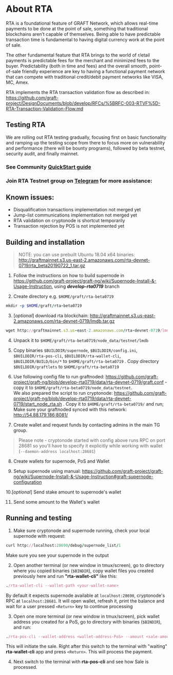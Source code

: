 # About RTA

RTA is a foundational feature of GRAFT Network, which allows real-time payments to be done at the point of sale, something that traditional blockchains aren’t capable of themselves. Being able to have predictable transaction time is fundamental to having digital currency work at the point of sale.

The other fundamental feature that RTA brings to the world of r/etail payments is predictable fees for the merchant and minimized fees to the buyer. Predictability (both in time and fees) and the overall smooth, point-of-sale friendly experience are key to having a functional payment network that can compete with traditional credit/debit payment networks like VISA, MC, Amex.

RTA implements the RTA transaction validation flow as described in: https://github.com/graft-project/DesignDocuments/blob/develop/RFCs/%5BRFC-003-RTVF%5D-RTA-Transaction-Validation-Flow.md


## Testing RTA

We are rolling out RTA testing gradually, focusing first on basic functionality and ramping up the testing scope from there to focus more on vulnerability and performance (there will be bounty programs), followed by beta testnet, security audit, and finally mainnet.

### See Community [QuickStart guide](https://github.com/yidakee/docs/blob/master/Graft_Supernode_Testnet_Simple-step-by-step-setup-instructions-July2019.md)

### Join RTA Testnet group on [Telegram](https://t.me/joinchat/EneBww1Ih29jITqGv7bfLw) for more assistance: 


## Known issues:
- Disqualification transactions implementation not merged yet
- Jump-list communications implementation not merged yet
- RTA validation on cryptonode is shortcut temporarily
- Transaction rejection by POS is not implemented yet

## Building and installation

>  NOTE: you can use prebuilt Ubuntu 18.04 x64 binaries: http://graftmainnet.s3.us-east-2.amazonaws.com/rta-devnet-0719/rta_beta20190722_1.tar.gz 

1. Follow the instructions on how to build supernode in https://github.com/graft-project/graft-ng/wiki/Supernode-Install-&-Usage-Instruction, using _**develop-rta0719**_ branch

2. Create directory e.g. `$HOME/graft/rta-beta0719`
```ruby
mkdir -p $HOME/graft/rta-beta0719
```
3. [_optional_] download rta blockchain: http://graftmainnet.s3.us-east-2.amazonaws.com/rta-devnet-0719/lmdb.tar.gz 

```ruby
wget http://graftmainnet.s3.us-east-2.amazonaws.com/rta-devnet-0719/lmdb.tar.gz
```

4. Unpack it to `$HOME/graft/rta-beta0719/node_data/testnet/lmdb`

5. Copy binaries  `$BUILDDIR/supernode`, `$BUILDDIR/config.ini`, `$BUILDDIR/rta-pos-cli`, `$BUILDDIR/rta-wallet-cli`, `$BUILDDIR/BUILD/bin/*` to `$HOME/graft/rta-beta0719` .
 Copy directory `$BUILDDIR/graftlets` to `$HOME/graft/rta-beta0719`

 
6. Use following config file to run graftnoded: https://github.com/graft-project/graft-ng/blob/develop-rta0719/data/rta-devnet-0719/graft.conf  - copy it to `$HOME/graft/rta-beta0719/node_data/testnet`.  
We also prepared the script to run cryptonode: https://github.com/graft-project/graft-ng/blob/develop-rta0719/data/rta-devnet-0719/start_node_rta.sh . Copy it to `$HOME/graft/rta-beta0719/` and run;  Make sure your graftnoded synced with this network: http://54.88.179.186:8081/

7. Create wallet and request funds by contacting admins in the main TG group. 

> Please note - cryptonode started with config above runs RPC on port 28681 so you'll have to specify it explicitly while working with wallet (`--daemon-address localhost:28681`)

8. Create wallets for supernode,  PoS and Wallet

9. Setup supernode using manual: https://github.com/graft-project/graft-ng/wiki/Supernode-Install-&-Usage-Instruction#graft-supernode-configuration

10.[_optional_] Send stake amount to supernode's wallet

11. Send some amount to the Wallet's wallet

## Running and testing

1. Make sure cryptonode and supernode running, check your local supernode with request:
```ruby
curl http://localhost:28690/debug/supernode_list/1
```
Make sure you see your supernode in the output

2. Open another terminal (or new window in tmux/screen), go to directory where you copied binaries (`$BINDIR`), copy wallet files you created previously here and run **"rta-wallet-cli"** like this:
```ruby
./rta-wallet-cli --wallet-path <your-wallet-name>
```
By default it expects supernode available at `localhost:28690`, cryptonode's RPC at `localhost:28681`. It will open wallet, refresh it,  print the balance and wait for a user pressed `<Return>` key to continue processing

3. Open one more terminal (or new window in tmux/screen), pick wallet address you created for a PoS, go to directory with binaries (`$BINDIR`), and run:
```ruby
./rta-pos-cli --wallet-address <wallet-address-PoS> --amount <sale-amount>
```
This will initiate the sale. Right after this switch to the terminal with "waiting" **rta-wallet-cli** app and press `<Return>`. This will process the payment.

4. Next switch to the terminal with **rta-pos-cli** and see how Sale is processed.
